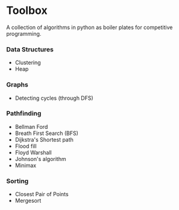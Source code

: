 # Toolbox

A collection of algorithms in python as boiler plates for competitive programming.


### Data Structures
* Clustering
* Heap

### Graphs
* Detecting cycles (through DFS)

### Pathfinding
* Bellman Ford
* Breath First Search (BFS)
* Dijkstra's Shortest path
* Flood fill
* Floyd Warshall
* Johnson's algorithm
* Minimax

### Sorting
* Closest Pair of Points
* Mergesort
